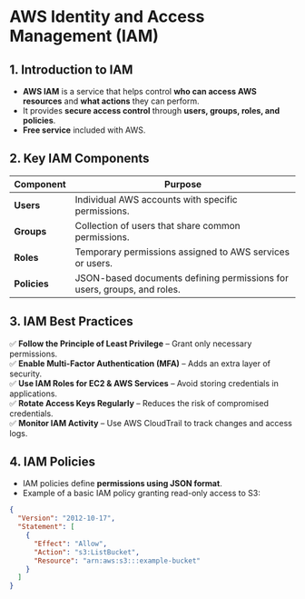 # AWS Identity and Access Management (IAM)

## 1. Introduction to IAM
- **AWS IAM** is a service that helps control **who can access AWS resources** and **what actions** they can perform.
- It provides **secure access control** through **users, groups, roles, and policies**.
- **Free service** included with AWS.

## 2. Key IAM Components  
| **Component**  | **Purpose** |
|--------------|------------|
| **Users**   | Individual AWS accounts with specific permissions. |
| **Groups**  | Collection of users that share common permissions. |
| **Roles**   | Temporary permissions assigned to AWS services or users. |
| **Policies** | JSON-based documents defining permissions for users, groups, and roles. |

## 3. IAM Best Practices  
✅ **Follow the Principle of Least Privilege** – Grant only necessary permissions.  
✅ **Enable Multi-Factor Authentication (MFA)** – Adds an extra layer of security.  
✅ **Use IAM Roles for EC2 & AWS Services** – Avoid storing credentials in applications.  
✅ **Rotate Access Keys Regularly** – Reduces the risk of compromised credentials.  
✅ **Monitor IAM Activity** – Use AWS CloudTrail to track changes and access logs.  

## 4. IAM Policies  
- IAM policies define **permissions using JSON format**.  
- Example of a basic IAM policy granting read-only access to S3:  

```json
{
  "Version": "2012-10-17",
  "Statement": [
    {
      "Effect": "Allow",
      "Action": "s3:ListBucket",
      "Resource": "arn:aws:s3:::example-bucket"
    }
  ]
}
